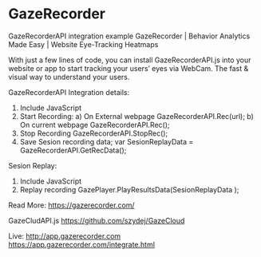 # GazeRecorder 
GazeRecorderAPI integration example
GazeRecorder | Behavior Analytics Made Easy | Website Eye-Tracking Heatmaps



With just a few lines of code, you can install GazeRecorderAPI.js into your website or app to start tracking your users’ eyes via WebCam.
The fast & visual way to understand your users.



GazeRecorderAPI Integration details:
1. Include JavaScript <script src="https://app.gazerecorder.com/GazeRecorderAPI.js"></script>
2. Start Recording:
  a) On External webpage GazeRecorderAPI.Rec(url);
  b) On current webpage  GazeRecorderAPI.Rec();
3. Stop Recording
  GazeRecorderAPI.StopRec();
4.  Save Sesion recording data;
  var SesionReplayData = GazeRecorderAPI.GetRecData();


Sesion Replay:
1. Include JavaScript <script src="https://app.gazerecorder.com/GazePlayer.js"></script>
2. Replay recording 
  GazePlayer.PlayResultsData(SesionReplayData  );

Read More: https://gazerecorder.com/

GazeCludAPI.js
https://github.com/szydej/GazeCloud

Live: 
http://app.gazerecorder.com
https://app.gazerecorder.com/integrate.html

